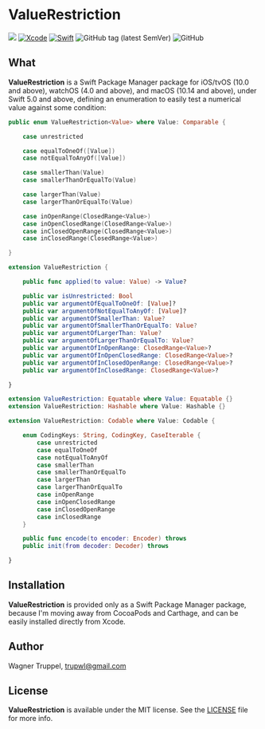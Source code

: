 # ValueRestriction
![](https://img.shields.io/badge/platforms-iOS%2010%20%7C%20tvOS%2010%20%7C%20watchOS%204%20%7C%20macOS%2010.14-red)
[![Xcode](https://img.shields.io/badge/Xcode-11-blueviolet.svg)](https://developer.apple.com/xcode)
[![Swift](https://img.shields.io/badge/Swift-5.0-orange.svg)](https://swift.org)
![GitHub tag (latest SemVer)](https://img.shields.io/github/v/tag/wltrup/ValueRestriction)
![GitHub](https://img.shields.io/github/license/wltrup/ValueRestriction/LICENSE)

## What

**ValueRestriction** is a Swift Package Manager package for iOS/tvOS (10.0 and above), watchOS (4.0 and above), and macOS (10.14 and above), under Swift 5.0 and above,  defining an enumeration to easily test a numerical value against some condition:
```swift
public enum ValueRestriction<Value> where Value: Comparable {

    case unrestricted

    case equalToOneOf([Value])
    case notEqualToAnyOf([Value])

    case smallerThan(Value)
    case smallerThanOrEqualTo(Value)

    case largerThan(Value)
    case largerThanOrEqualTo(Value)

    case inOpenRange(ClosedRange<Value>)
    case inOpenClosedRange(ClosedRange<Value>)
    case inClosedOpenRange(ClosedRange<Value>)
    case inClosedRange(ClosedRange<Value>)

}

extension ValueRestriction {

    public func applied(to value: Value) -> Value?

    public var isUnrestricted: Bool
    public var argumentOfEqualToOneOf: [Value]?
    public var argumentOfNotEqualToAnyOf: [Value]?
    public var argumentOfSmallerThan: Value?
    public var argumentOfSmallerThanOrEqualTo: Value?
    public var argumentOfLargerThan: Value?
    public var argumentOfLargerThanOrEqualTo: Value?
    public var argumentOfInOpenRange: ClosedRange<Value>?
    public var argumentOfInOpenClosedRange: ClosedRange<Value>?
    public var argumentOfInClosedOpenRange: ClosedRange<Value>?
    public var argumentOfInClosedRange: ClosedRange<Value>?

}

extension ValueRestriction: Equatable where Value: Equatable {}
extension ValueRestriction: Hashable where Value: Hashable {}

extension ValueRestriction: Codable where Value: Codable {

    enum CodingKeys: String, CodingKey, CaseIterable {
        case unrestricted
        case equalToOneOf
        case notEqualToAnyOf
        case smallerThan
        case smallerThanOrEqualTo
        case largerThan
        case largerThanOrEqualTo
        case inOpenRange
        case inOpenClosedRange
        case inClosedOpenRange
        case inClosedRange
    }

    public func encode(to encoder: Encoder) throws 
    public init(from decoder: Decoder) throws 

}
```

## Installation

**ValueRestriction** is provided only as a Swift Package Manager package, because I'm moving away from CocoaPods and Carthage, and can be easily installed directly from Xcode.

## Author

Wagner Truppel, trupwl@gmail.com

## License

**ValueRestriction** is available under the MIT license. See the [LICENSE](./LICENSE) file for more info.
